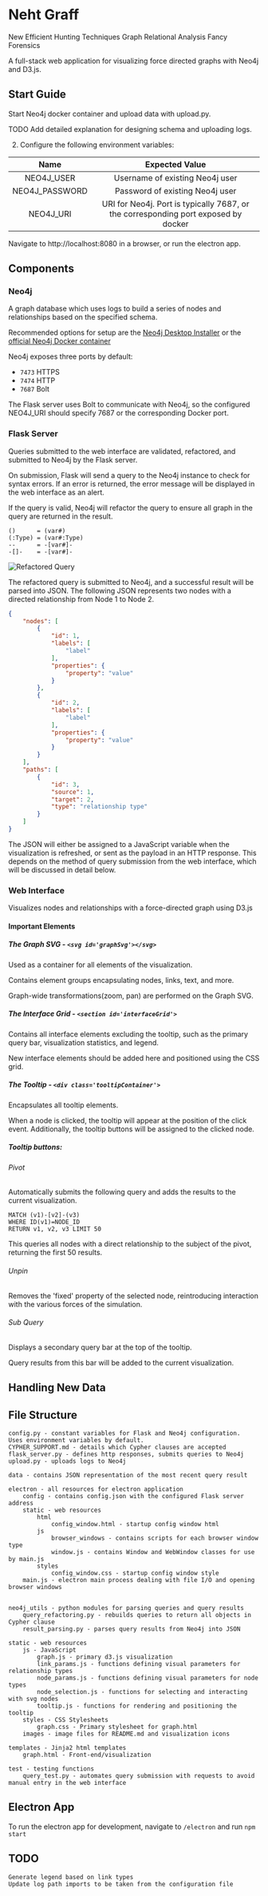 # Neht Graff
New Efficient Hunting Techniques Graph Relational Analysis Fancy Forensics


A full-stack web application for visualizing force directed graphs with Neo4j and D3.js.

## Start Guide
Start Neo4j docker container and upload data with upload.py.  

TODO Add detailed explanation for designing schema and uploading logs.

2. Configure the following environment variables:

|      Name      |                                    Expected Value                                   |
|:--------------:|:-----------------------------------------------------------------------------------:|
|   NEO4J_USER   |                           Username of existing Neo4j user                           |
| NEO4J_PASSWORD |                           Password of existing Neo4j user                           |
|    NEO4J_URI   | URI for Neo4j.  Port is typically 7687, or the corresponding port exposed by docker |

Navigate to http://localhost:8080 in a browser, or run the electron app.

## Components
### Neo4j
A graph database which uses logs to build a series of nodes and relationships based on the specified schema.

Recommended options for setup are the [Neo4j Desktop Installer](https://neo4j.com/download/) 
or the [official Neo4j Docker container](https://hub.docker.com/_/neo4j)

Neo4j exposes three ports by default: 
* `7473` HTTPS
* `7474` HTTP
* `7687` Bolt

The Flask server uses Bolt to communicate with Neo4j, so the configured 
NEO4J_URI should specify 7687 or the corresponding Docker port.

### Flask Server
Queries submitted to the web interface are validated, refactored, and submitted to Neo4j by the Flask server.

On submission, Flask will send a query to the Neo4j instance to check for syntax errors.
If an error is returned, the error message will be displayed in the web interface as an alert.

If the query is valid, Neo4j will refactor the query to ensure all graph in the query are returned in the result.

```
()      = (var#)
(:Type) = (var#:Type)
--      = -[var#]-
-[]-    = -[var#]-
```

![Refactored Query](./static/images/refactor.png)
 
The refactored query is submitted to Neo4j, and a successful result will be parsed into JSON.
The following JSON represents two nodes with a directed relationship from Node 1 to Node 2.

```json
{
    "nodes": [
        {
            "id": 1,
            "labels": [
                "label"
            ],
            "properties": {
                "property": "value"
            }
        },
        {
            "id": 2,
            "labels": [
                "label"
            ],
            "properties": {
                "property": "value"
            }
        }
    ],
    "paths": [
        {
            "id": 3,
            "source": 1,
            "target": 2,
            "type": "relationship type"
        }
    ]
}
```

 The JSON will either be assigned to a JavaScript variable when the visualization is 
 refreshed, or sent as the payload in an HTTP response.
 This depends on the method of query submission from the web interface, which will be discussed in detail below.
 
### Web Interface
 Visualizes nodes and relationships with a force-directed graph using D3.js
 
#### Important Elements
##### The Graph SVG - `<svg id='graphSvg'></svg>`
Used as a container for all elements of the visualization.

Contains element groups encapsulating nodes, links, text, and more.

Graph-wide transformations(zoom, pan) are performed on the Graph SVG.

##### The Interface Grid - `<section id='interfaceGrid'>`
Contains all interface elements excluding the tooltip, 
such as the primary query bar, visualization statistics, and legend.

New interface elements should be added here and positioned using the CSS grid.

##### The Tooltip - `<div class='tooltipContainer'>`
Encapsulates all tooltip elements.  

When a node is clicked, the tooltip will appear at the 
position of the click event. Additionally, the tooltip buttons
will be assigned to the clicked node.

##### Tooltip buttons:
###### Pivot 
Automatically submits the following query and adds 
the results to the current visualization.

```
MATCH (v1)-[v2]-(v3) 
WHERE ID(v1)=NODE_ID 
RETURN v1, v2, v3 LIMIT 50
```

This queries all nodes with a direct relationship to the subject
of the pivot, returning the first 50 results.

###### Unpin
Removes the 'fixed' property of the selected node,
reintroducing interaction with the various forces of the
simulation.

###### Sub Query
Displays a secondary query bar at the top of the tooltip.

Query results from this bar will be added to the current visualization.

 
## Handling New Data


## File Structure 
```
config.py - constant variables for Flask and Neo4j configuration.  Uses environment variables by default.
CYPHER_SUPPORT.md - details which Cypher clauses are accepted
flask_server.py - defines http responses, submits queries to Neo4j
upload.py - uploads logs to Neo4j

data - contains JSON representation of the most recent query result

electron - all resources for electron application
    config - contains config.json with the configured Flask server address
    static - web resources
        html
            config_window.html - startup config window html
        js
            browser_windows - contains scripts for each browser window type
            window.js - contains Window and WebWindow classes for use by main.js
        styles
            config_window.css - startup config window style
    main.js - electron main process dealing with file I/O and opening browser windows
    

neo4j_utils - python modules for parsing queries and query results
    query_refactoring.py - rebuilds queries to return all objects in Cypher clause
    result_parsing.py - parses query results from Neo4j into JSON

static - web resources
    js - JavaScript
        graph.js - primary d3.js visualization
        link_params.js - functions defining visual parameters for relationship types
        node_params.js - functions defining visual parameters for node types
        node_selection.js - functions for selecting and interacting with svg nodes
        tooltip.js - functions for rendering and positioning the tooltip
    styles - CSS Stylesheets
        graph.css - Primary stylesheet for graph.html
    images - image files for README.md and visualization icons

templates - Jinja2 html templates
    graph.html - Front-end/visualization

test - testing functions
    query_test.py - automates query submission with requests to avoid manual entry in the web interface
```

## Electron App
To run the electron app for development, navigate to `/electron` and run `npm start` 

## TODO 
    Generate legend based on link types
    Update log path imports to be taken from the configuration file
